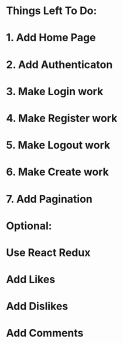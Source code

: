 # Things Left To Do:
# 1. Add Home Page
# 2. Add Authenticaton
# 3. Make Login work
# 4. Make Register work
# 5. Make Logout work
# 6. Make Create work
# 7. Add Pagination
# Optional:
# Use React Redux
# Add Likes
# Add Dislikes
# Add Comments
